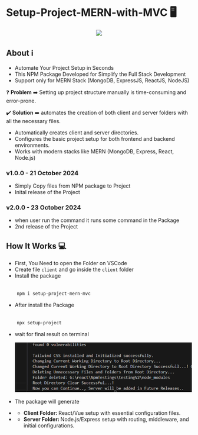# Setup-Project-MERN-with-MVC :desktop_computer:

<p align="center">
    <img src="https://skillicons.dev/icons?i=mongodb,express,react,nodejs" />
</p>

## About :information_source:

- Automate Your Project Setup in Seconds
- This NPM Package Developed for Simplify the Full Stack Development
- Support only for MERN Stack (MongoDB, ExpressJS, ReactJS, NodeJS)


:question: <b>Problem</b> :arrow_right: Setting up project structure manually is time-consuming and error-prone.

:heavy_check_mark: <b>Solution</b> :arrow_right: automates the creation of both client and server folders with all the necessary files.

- Automatically creates client and server directories.
- Configures the basic project setup for both frontend and backend environments.
- Works with modern stacks like MERN (MongoDB, Express, React, Node.js)

### v1.0.0 - 21 October 2024

- Simply Copy files from NPM package to Project
- Inital release of the Project

### v2.0.0 - 23 October 2024

- when user run the command it runs some command in the Package
- 2nd release of the Project

## How It Works :computer:

- First, You Need to open the Folder on VSCode
- Create file `client` and go inside the `client` folder
- Install the package 

```bash

    npm i setup-project-mern-mvc

```

- After install the Package

```bash

    npx setup-project

```
- wait for final result on terminal

    <img src='https://github.com/BackendExpert/setup-project-mern-mvc/blob/master/asset/final.PNG' />

- The package will generate
- - <b>Client Folder: </b> React/Vue setup with essential configuration files.
- - <b>Server Folder: </b> Node.js/Express setup with routing, middleware, and initial configurations.


